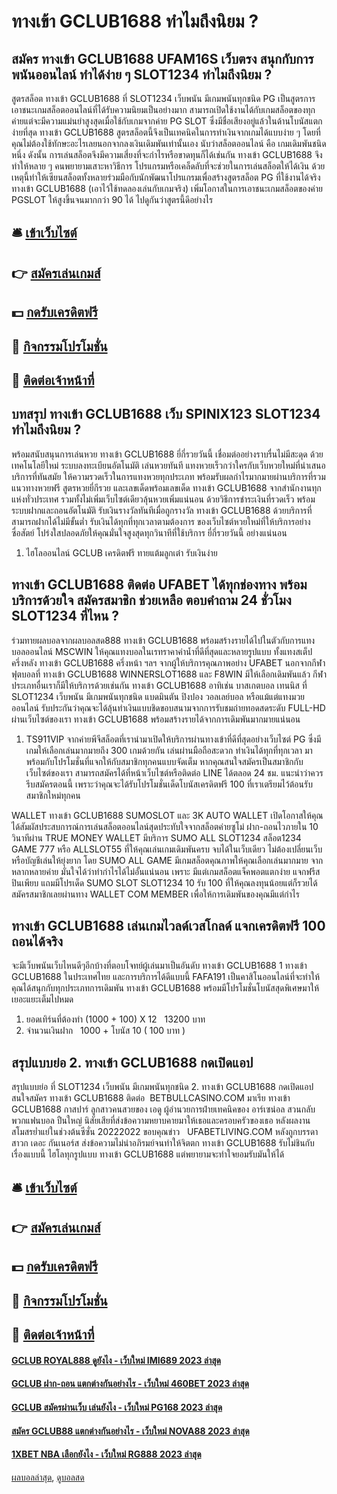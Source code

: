 # ทางเข้า GCLUB1688 ทำไมถึงนิยม ?
## สมัคร ทางเข้า GCLUB1688 UFAM16S เว็บตรง สนุกกับการพนันออนไลน์ ทำได้ง่าย ๆ SLOT1234 ทำไมถึงนิยม ?
สูตรสล็อต ทางเข้า GCLUB1688 ที่ SLOT1234 เว็บพนัน มีเกมพนันทุกชนิด PG เป็นสูตรการเอาชนะเกมสล็อตออนไลน์ที่ได้รับความนิยมเป็นอย่างมาก สามารถเปิดใช้งานได้กับเกมสล็อตของทุกค่ายแต่จะมีความแม่นยำสูงสุดเมื่อใช้กับเกมจากค่าย PG SLOT ซึ่งมีชื่อเสียงอยู่แล้วในด้านโบนัสแตกง่ายที่สุด ทางเข้า GCLUB1688 สูตรสล็อตนี้จึงเป็นเทคนิคในการทำเงินจากเกมได้แบบง่าย ๆ โดยที่คุณไม่ต้องใช้ทักษะอะไรเลยนอกจากลงเงินเดิมพันเท่านั้นเอง
นับว่าสล็อตออนไลน์ คือ เกมเดิมพันชนิดหนึ่ง ดังนั้น การเล่นสล็อตจึงมีความเสี่ยงที่จะกำไรหรือขาดทุนก็ได้เช่นกัน ทางเข้า GCLUB1688 จึงทำให้หลาย ๆ คนพยายามเสาะหาวิธีการ โปรแกรมหรือเคล็ดลับที่จะช่วยในการเล่นสล็อตให้ได้เงิน ด้วยเหตุนี้ทำให้เซียนสล็อตทั้งหลายร่วมมือกับนักพัฒนาโปรแกรมเพื่อสร้างสูตรสล็อต PG ที่ใช้งานได้จริง ทางเข้า GCLUB1688 (เอาไว้ใช้ทดลองเล่นกับเกมจริง) เพิ่มโอกาสในการเอาชนะเกมสล็อตของค่าย PGSLOT ให้สูงขึ้นจนมากกว่า 90 ได้ ไปดูกันว่าสูตรนี้ดีอย่างไร

## 🛎 [เข้าเว็บไซต์](https://bit.ly/3SdLNi2)
## 👉 [สมัครเล่นเกมส์](https://bit.ly/3SdLNi2)
## 💵 [กดรับเครดิตฟรี](https://bit.ly/3dyRKHj)
## 👑 [กิจกรรมโปรโมชั่น](https://bit.ly/3dyRKHj)
## 📱 [ติดต่อเจ้าหน้าที่](https://bit.ly/3dyRKHj)

## บทสรุป ทางเข้า GCLUB1688 เว็บ SPINIX123 SLOT1234 ทำไมถึงนิยม ?
พร้อมสนับสนุนการเล่นหวย ทางเข้า GCLUB1688 ยี่กี่รวยวันนี้ เชื่อมต่ออย่างราบรื่นไม่มีสะดุด ด้วยเทคโนโลยีใหม่ ระบบลงทะเบียนอัตโนมัติ เล่นหวยทันที แทงหวยเร็วกว่าใครกับเว็บหวยใหม่ที่นำเสนอ บริการที่ทันสมัย ให้ความรวดเร็วในการแทงหวยทุกประเภท พร้อมรับผลกำไรมากมายผ่านบริการที่รวมแนวทางหวยฟรี สูตรหวยยี่กีรวย และเลขเด็ดพร้อมเลขเด็ด ทางเข้า GCLUB1688 จากสำนักงานทุกแห่งทั่วประเทศ รวมทั้งไม่เพิ่มเว็บไซต์เดียวลุ้นหวยเพิ่มแน่นอน ด้วยวิธีการชำระเงินที่รวดเร็ว พร้อมระบบฝากและถอนอัตโนมัติ รับเงินรางวัลทันทีเมื่อถูกรางวัล ทางเข้า GCLUB1688 ด้วยบริการที่สามารถฝากได้ไม่มีขั้นต่ำ รับเงินได้ทุกที่ทุกเวลาตามต้องการ ของเว็บไซต์หวยใหม่ที่ให้บริการอย่างซื่อสัตย์ โปร่งใสปลอดภัยให้คุณมั่นใจสูงสุดทุกวินาทีที่ใช้บริการ ยี่กี่รวยวันนี้ อย่างแน่นอน
1. ไฮโลออนไลน์ GCLUB เครดิตฟรี ทายแต้มลูกเต๋า รับเงินง่าย

## ทางเข้า GCLUB1688 ติดต่อ UFABET ได้ทุกช่องทาง พร้อมบริการด้วยใจ สมัครสมาชิก ช่วยเหลือ ตอบคำถาม 24 ชั่วโมง SLOT1234 ที่ไหน ?
ร่วมทายผลบอลจากผลบอลสด888 ทางเข้า GCLUB1688 พร้อมสร้างรายได้ไปในตัวกับการแทงบอลออนไลน์ MSCWIN ให้คุณแทงบอลในเรทราคาค่าน้ำที่ดีที่สุดและหลายรูปแบบ ทั้งแทงสเต็ป ครึ่งหลัง ทางเข้า GCLUB1688 ครึ่งหน้า ฯลฯ จากผู้ให้บริการคุณภาพอย่าง UFABET นอกจากกีฬาฟุตบอลที่ ทางเข้า GCLUB1688 WINNERSLOT1688 และ F8WIN มีให้เลือกเดิมพันแล้ว กีฬาประเภทอื่นเราก็มีให้บริการด้วยเช่นกัน ทางเข้า GCLUB1688 อาทิเช่น บาสเกตบอล เทนนิส ที่ SLOT1234 เว็บพนัน มีเกมพนันทุกชนิด แบดมินตัน ปิงปอง วอลเลย์บอล หรือแม้แต่แทงมวยออนไลน์ รับประกันว่าคุณจะได้ลุ้นทำเงินแบบชิดขอบสนามจากการรับชมถ่ายทอดสดระดับ FULL-HD ผ่านเว็บไซต์ของเรา ทางเข้า GCLUB1688 พร้อมสร้างรายได้จากการเดิมพันมากมายแน่นอน
1. TS911VIP จากค่ายพีจีสล็อตที่เรานำมาเปิดให้บริการผ่านทางเข้าที่ดีที่สุดอย่างเว็บไซต์ PG ซึ่งมีเกมให้เลือกเล่นมากมายถึง 300 เกมด้วยกัน เล่นผ่านมือถือสะดวก ทำเงินได้ทุกที่ทุกเวลา มาพร้อมกับโปรโมชั่นที่แจกให้กับสมาชิกทุกคนแบบจัดเต็ม หากคุณสนใจสมัครเป็นสมาชิกกับเว็บไซต์ของเรา สามารถสมัครได้ที่หน้าเว็บไซต์หรือติดต่อ LINE ได้ตลอด 24 ชม. แนะนำว่าควรรีบสมัครตอนนี้ เพราะว่าคุณจะได้รับโปรโมชั่นเด็ดโบนัสเครดิตฟรี 100 ที่เราเตรียมไว้ต้อนรับสมาชิกใหม่ทุกคน

WALLET ทางเข้า GCLUB1688 SUMOSLOT และ 3K AUTO WALLET เปิดโอกาสให้คุณได้สัมผัสประสบการณ์การเล่นสล็อตออนไลน์สุดประทับใจจากสล็อตค่ายซูโม่ ฝาก-ถอนไวภายใน 10 วินาทีผ่าน TRUE MONEY WALLET มีบริการ SUMO ALL SLOT1234 สล็อต1234 GAME 777 หรือ ALLSLOT55 ที่ให้คุณเล่นเกมเดิมพันครบ จบได้ในเว็บเดียว ไม่ต้องเปลี่ยนเว็บหรือบัญชีเล่นให้ยุ่งยาก โดย SUMO ALL GAME มีเกมสล็อตคุณภาพให้คุณเลือกเล่นมากมาย จากหลากหลายค่าย มั่นใจได้ว่าทำกำไรได้ไม่อั้นแน่นอน เพราะ มีแต่เกมสล็อตแจ็คพอตแตกง่าย แจกฟรีสปินเพียบ แถมมีโปรเด็ด SUMO SLOT SLOT1234 10 รับ 100 ที่ให้คุณลงทุนน้อยแต่ก็รวยได้ สมัครสมาชิกเลยผ่านทาง WALLET COM MEMBER เพื่อให้การเดิมพันของคุณมีแต่กำไร

## ทางเข้า GCLUB1688 เล่นเกมไวลด์เวสโกลด์ แจกเครดิตฟรี 100 ถอนได้จริง
จะมีเว็บพนันเว็บไหนดีๆอีกบ้างที่ตอบโจทย์ผู้เล่นมาเป็นอันดับ ทางเข้า GCLUB1688 1 ทางเข้า GCLUB1688 ในประเทศไทย และการบริการได้ดีแบบนี้ FAFA191 เป็นคาสิโนออนไลน์ที่จะทำให้คุณได้สนุกกับทุกประเภทการเดิมพัน ทางเข้า GCLUB1688 พร้อมมีโปรโมชั่นโบนัสสุดพิเศษมาให้เยอะแยะเต็มไปหมด
1. ยอดเทิร์นที่ต้องทำ (1000 + 100) X 12   13200 บาท
2. จำนวนเงินฝาก   1000 + โบนัส 10 ( 100 บาท )

## สรุปแบบย่อ 2. ทางเข้า GCLUB1688 กดเปิดแอป
สรุปแบบย่อ ที่ SLOT1234 เว็บพนัน มีเกมพนันทุกชนิด 2. ทางเข้า GCLUB1688 กดเปิดแอป สนใจสมัคร ทางเข้า GCLUB1688 ติดต่อ  BETBULLCASINO.COM
มาเรีย ทางเข้า GCLUB1688 กาสปาร์ ลูกสาวคนสวยของ เอดู ผู้อำนวยการฝ่ายเทคนิคของ อาร์เซน่อล สวนกลับพวกแฟนบอล ปืนใหญ่ นิสัยเสียที่ส่งข้อความหยาบคายมาให้เธอและครอบครัวของเธอ หลังผลงานสโมสรย่ำแย่ในช่วงต้นซีซั่น 20222022
ขอบคุณข่าว   UFABETLIVING.COM
หลังถูกบรรดาสาวก เดอะ กันเนอร์ส ส่งข้อความไม่น่าอภิรมย์จนทำให้จิตตก ทางเข้า GCLUB1688 รับไม่ชินกับเรื่องแบบนี้ ไฮโลทุกรูปแบบ ทางเข้า GCLUB1688 แต่พยายามจะทำใจยอมรับมันให้ได้

## 🛎 [เข้าเว็บไซต์](https://bit.ly/3SdLNi2)
## 👉 [สมัครเล่นเกมส์](https://bit.ly/3SdLNi2)
## 💵 [กดรับเครดิตฟรี](https://bit.ly/3dyRKHj)
## 👑 [กิจกรรมโปรโมชั่น](https://bit.ly/3dyRKHj)
## 📱 [ติดต่อเจ้าหน้าที่](https://bit.ly/3dyRKHj)

#### [GCLUB ROYAL888 ดูยังไง - เว็บใหม่ IMI689 2023 ล่าสุด](https://atom.io/themes/gclub%20royal888%20ดูยังไง%20-%20เว็บใหม่%20imi689%202023%20ล่าสุด)
#### [GCLUB ฝาก-ถอน แตกต่างกันอย่างไร - เว็บใหม่ 460BET 2023 ล่าสุด](https://atom.io/themes/gclub%20ฝาก-ถอน%20แตกต่างกันอย่างไร%20-%20เว็บใหม่%20460bet%202023%20ล่าสุด)
#### [GCLUB สมัครผ่านเว็บ เล่นยังไง - เว็บใหม่ PG168 2023 ล่าสุด](https://atom.io/themes/gclub%20สมัครผ่านเว็บ%20เล่นยังไง%20-%20เว็บใหม่%20pg168%202023%20ล่าสุด)
#### [สมัคร GCLUB88 แตกต่างกันอย่างไร - เว็บใหม่ NOVA88 2023 ล่าสุด](https://atom.io/themes/สมัคร%20gclub88%20แตกต่างกันอย่างไร%20-%20เว็บใหม่%20nova88%202023%20ล่าสุด)
#### [1XBET NBA เลือกยังไง - เว็บใหม่ RG888 2023 ล่าสุด](https://atom.io/themes/1xbet%20nba%20เลือกยังไง%20-%20เว็บใหม่%20rg888%202023%20ล่าสุด)

[ผลบอลล่าสุด](https://siamsport.tv "ผลบอลล่าสุด"), [ดูบอลสด](https://siamsport.tv/ดูบอลสด "ดูบอลสด")